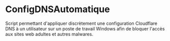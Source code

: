 # ConfigDNSAutomatique
Script permettant d'appliquer discrètement une configuration Cloudflare DNS à un utilisateur sur un poste de travail Windows afin de bloquer l'accès aux sites web adultes et autres malwares.
